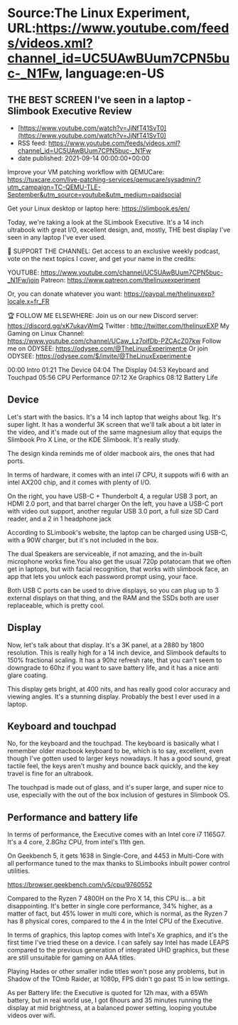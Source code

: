 # Source:The Linux Experiment, URL:https://www.youtube.com/feeds/videos.xml?channel_id=UC5UAwBUum7CPN5buc-_N1Fw, language:en-US

## THE BEST SCREEN I've seen in a laptop - Slimbook Executive Review
 - [https://www.youtube.com/watch?v=JjNfT41SvT0](https://www.youtube.com/watch?v=JjNfT41SvT0)
 - RSS feed: https://www.youtube.com/feeds/videos.xml?channel_id=UC5UAwBUum7CPN5buc-_N1Fw
 - date published: 2021-09-14 00:00:00+00:00

Improve your VM patching workflow with QEMUCare: https://tuxcare.com/live-patching-services/qemucare/sysadmin/?utm_campaign=TC-QEMU-TLE-September&utm_source=youtube&utm_medium=paidsocial 


Get your Linux desktop or laptop here: https://slimbook.es/en/




Today, we're taking a look at the SLimbook Executive. It's a 14 inch ultrabook with great I/O, excellent design, and, mostly, THE best display I've seen in any laptop I've ever used.



👏 SUPPORT THE CHANNEL:
Get access to an exclusive weekly podcast, vote on the next topics I cover, and get your name in the credits:

YOUTUBE: https://www.youtube.com/channel/UC5UAwBUum7CPN5buc-_N1Fw/join
Patreon: https://www.patreon.com/thelinuxexperiment

Or, you can donate whatever you want: https://paypal.me/thelinuxexp?locale.x=fr_FR

🏆 FOLLOW ME ELSEWHERE:
Join us on our new Discord server: https://discord.gg/xK7ukavWmQ
Twitter : http://twitter.com/thelinuxEXP
My Gaming on Linux Channel: https://www.youtube.com/channel/UCaw_Lz7oifDb-PZCAcZ07kw
Follow me on ODYSEE: https://odysee.com/@TheLinuxExperiment:e
Or join ODYSEE: https://odysee.com/$/invite/@TheLinuxExperiment:e



00:00 Intro
01:21 The Device
04:04 The Display
04:53 Keyboard and Touchpad
05:56 CPU Performance
07:12 Xe Graphics
08:12 Battery Life


## Device

Let's start with the basics. It's a 14 inch laptop that weighs about 1kg. It's super light. It has a wonderful 3K screen that we'll talk about a bit later in the video, and it's made out of the same magnesium alloy that equips the Slimbook Pro X Line, or the KDE Slimbook. It's really study.

The design kinda reminds me of older macbook airs, the ones that had ports.

In terms of hardware, it comes with an intel i7 CPU, it suppots wifi 6 with an intel AX200 chip, and it comes with plenty of I/O.


On the right, you have USB-C + Thunderbolt 4, a regular USB 3 port, an HDMI 2.0 port, and that barrel charger
On the left, you have a  USB-C port with video out support, another regular USB 3.0 port, a full size SD Card reader, and a 2 in 1 headphone jack

According to SLimbook's website, the laptop can be charged using USB-C, with a 90W charger, but it's not included in the box.

The dual Speakers are serviceable, if not amazing, and the in-built  microphone works fine.You also get the usual 720p potatocam that we often get in laptops, but with facial recognition, that works with slimbook face, an app that lets you unlock each password prompt using, your face.

Both USB C ports can be used to drive displays, so you can plug up to 3 external displays on that thing, and the RAM and the SSDs both are user replaceable, which is pretty cool.

## Display

Now, let's talk about that display. It's a 3K panel, at a 2880 by 1800 resolution. This is really high for a 14 inch device, and Slimbook defaults to 150% fractional scaling. It has a 90hz refresh rate, that you can't seem to downgrade to 60hz if you want to save battery life, and it has a nice anti glare coating.

This display gets bright, at 400 nits, and has really good color accuracy and viewing angles. It's a stunning display. Probably the best I ever used in a laptop.

## Keyboard and touchpad
No, for the keyboard and the touchpad. The keyboard is basically what I remember older macbook keyboard to be, which is to say, excellent, even though I've gotten used to larger keys nowadays. It has a good sound, great tactile feel, the keys aren't mushy and bounce back quickly, and the key travel is fine for an ultrabook. 

The touchpad is made out of glass, and it's super large, and super nice to use, especially with the out of the box inclusion of gestures in Slimbook OS.


## Performance and battery life

In terms of performance, the Executive comes with an Intel core i7 1165G7. It's a 4 core, 2.8Ghz CPU, from intel's 11th gen.

On Geekbench 5, it gets 1638 in Single-Core, and 4453 in Multi-Core  with all performance tuned to the max thanks to SLimbooks inbuilt power control utilities.

https://browser.geekbench.com/v5/cpu/9760552

Compared to the Ryzen 7 4800H on the Pro X 14, this CPU is... a bit disappointing. It's better in single core performance, 34% higher, as a matter of fact, but 45% lower in multi core, which is normal, as the Ryzen 7 has 8 physical cores, compared to the 4 in the Intel CPU of the Executive.


In terms of graphics, this laptop comes with Intel's Xe graphics, and it's the first time I've tried these on a device. I can safely say Intel has made LEAPS compared to the previous generation of integrated UHD graphics, but these are still unsuitable for gaming on AAA titles.

Playing Hades or other smaller indie titles won't pose any problems, but in Shadow of the TOmb Raider, at 1080p, FPS didn't go past 15 in low settings.

As per Battery life: the Executive is quoted for 12h max, with a 65Wh battery, but in real world use, I got 6hours and 35 minutes running the display at mid brightness, at a balanced power setting, looping youtube videos over wifi.

